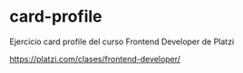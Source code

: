 # card-profile
Ejercicio card profile del curso Frontend Developer de Platzi

https://platzi.com/clases/frontend-developer/